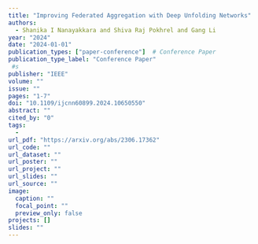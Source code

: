 ```yaml
---
title: "Improving Federated Aggregation with Deep Unfolding Networks"
authors:
  - Shanika I Nanayakkara and Shiva Raj Pokhrel and Gang Li
year: "2024"
date: "2024-01-01"
publication_types: ["paper-conference"]  # Conference Paper
publication_type_label: "Conference Paper"
 #s
publisher: "IEEE"
volume: ""
issue: ""
pages: "1-7"
doi: "10.1109/ijcnn60899.2024.10650550"
abstract: ""
cited_by: "0"
tags:
  - 
url_pdf: "https://arxiv.org/abs/2306.17362"
url_code: ""
url_dataset: ""
url_poster: ""
url_project: ""
url_slides: ""
url_source: ""
image:
  caption: ""
  focal_point: ""
  preview_only: false
projects: []
slides: ""
---
```

